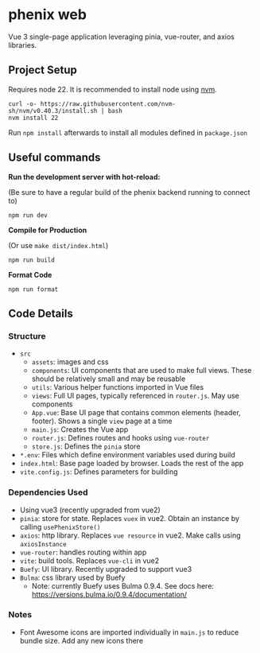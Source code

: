 # phenix web

Vue 3 single-page application leveraging pinia, vue-router, and axios libraries.

## Project Setup

Requires node 22. It is recommended to install node using [nvm](https://github.com/nvm-sh/nvm).

```
curl -o- https://raw.githubusercontent.com/nvm-sh/nvm/v0.40.3/install.sh | bash
nvm install 22
```

Run `npm install` afterwards to install all modules defined in `package.json`

## Useful commands

**Run the development server with hot-reload:**

(Be sure to have a regular build of the phenix backend running to connect to)
```
npm run dev
```


**Compile for Production**

(Or use `make dist/index.html`)
```
npm run build
```

**Format Code**
```
npm run format
```

## Code Details

### Structure

* `src`
  * `assets`: images and css
  * `components`: UI components that are used to make full views. These should be relatively small and may be reusable
  * `utils`: Various helper functions imported in Vue files
  * `views`: Full UI pages, typically referenced in `router.js`. May use components
  * `App.vue`: Base UI page that contains common elements (header, footer). Shows a single `view` page at a time
  * `main.js`: Creates the Vue app
  * `router.js`: Defines routes and hooks using `vue-router` 
  * `store.js`: Defines the `pinia` store
* `*.env`: Files which define environment variables used during build
* `index.html`: Base page loaded by browser. Loads the rest of the app
* `vite.config.js`: Defines parameters for building


### Dependencies Used

* Using vue3 (recently upgraded from vue2)
* `pinia`: store for state. Replaces `vuex` in vue2. Obtain an instance by calling `usePhenixStore()`
* `axios`: http library. Replaces `vue resource` in vue2. Make calls using `axiosInstance`
* `vue-router`: handles routing within app
* `vite`: build tools. Replaces `vue-cli` in vue2
* `Buefy`: UI library. Recently upgraded to support vue3
* `Bulma`: css library used by Buefy
  * Note: currently Buefy uses Bulma 0.9.4. See docs here: https://versions.bulma.io/0.9.4/documentation/

### Notes
* Font Awesome icons are imported individually in `main.js` to reduce bundle size. Add any new icons there
